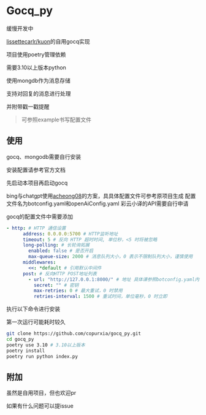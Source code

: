 # Gocq_py

缓慢开发中

[lissettecarlr/kuon](https://github.com/lissettecarlr/kuon/)的自用gocq实现

项目使用poetry管理依赖

需要3.10以上版本python

使用mongdb作为消息存储

支持对回复的消息进行处理

并附带戳一戳提醒

> 可参照example书写配置文件

## 使用

gocq、mongodb需要自行安装

安装配置请参考官方文档

先启动本项目再启动gocq

bing与chatgpt使用[acheong08](https://github.com/acheong08)的方案，具具体配置文件可参考原项目生成
配置文件名为botconfig.yaml和openAiConfig.yaml
彩云小译的API需要自行申请

gocq的配置文件中需要添加
```yaml
- http: # HTTP 通信设置
      address: 0.0.0.0:5700 # HTTP监听地址
      timeout: 5 # 反向 HTTP 超时时间, 单位秒，<5 时将被忽略
      long-polling: # 长轮询拓展
        enabled: false # 是否开启
        max-queue-size: 2000 # 消息队列大小，0 表示不限制队列大小，谨慎使用
      middlewares:
        <<: *default # 引用默认中间件
      post: # 反向HTTP POST地址列表
        - url: "http://127.0.0.1:8000/" # 地址 具体课参照botconfig.yaml内容
          secret: "" # 密钥
          max-retries: 0 # 最大重试，0 时禁用
          retries-interval: 1500 # 重试时间，单位毫秒，0 时立即
```

执行以下命令进行安装

第一次运行可能耗时较久

```bash
git clone https://github.com/copurxia/gocq_py.git
cd gocq_py
poetry use 3.10 # 3.10以上版本
poetry install
poetry run python index.py
```

## 附加
虽然是自用项目，但也欢迎pr

如果有什么问题可以提issue